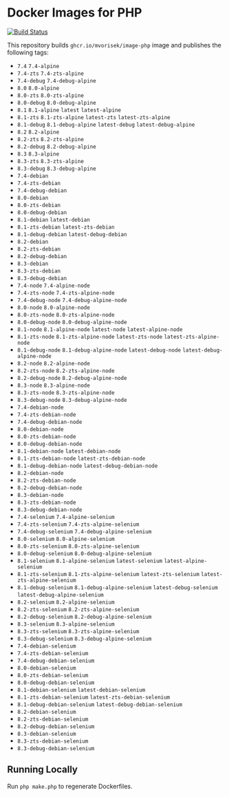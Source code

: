 # Docker Images for PHP

<a href="https://github.com/mvorisek/image-php/actions"><img src="https://github.com/mvorisek/image-php/workflows/CI/badge.svg" alt="Build Status"></a>

This repository builds `ghcr.io/mvorisek/image-php` image and publishes the following tags:

- `7.4` `7.4-alpine`
- `7.4-zts` `7.4-zts-alpine`
- `7.4-debug` `7.4-debug-alpine`
- `8.0` `8.0-alpine`
- `8.0-zts` `8.0-zts-alpine`
- `8.0-debug` `8.0-debug-alpine`
- `8.1` `8.1-alpine` `latest` `latest-alpine`
- `8.1-zts` `8.1-zts-alpine` `latest-zts` `latest-zts-alpine`
- `8.1-debug` `8.1-debug-alpine` `latest-debug` `latest-debug-alpine`
- `8.2` `8.2-alpine`
- `8.2-zts` `8.2-zts-alpine`
- `8.2-debug` `8.2-debug-alpine`
- `8.3` `8.3-alpine`
- `8.3-zts` `8.3-zts-alpine`
- `8.3-debug` `8.3-debug-alpine`
- `7.4-debian`
- `7.4-zts-debian`
- `7.4-debug-debian`
- `8.0-debian`
- `8.0-zts-debian`
- `8.0-debug-debian`
- `8.1-debian` `latest-debian`
- `8.1-zts-debian` `latest-zts-debian`
- `8.1-debug-debian` `latest-debug-debian`
- `8.2-debian`
- `8.2-zts-debian`
- `8.2-debug-debian`
- `8.3-debian`
- `8.3-zts-debian`
- `8.3-debug-debian`
- `7.4-node` `7.4-alpine-node`
- `7.4-zts-node` `7.4-zts-alpine-node`
- `7.4-debug-node` `7.4-debug-alpine-node`
- `8.0-node` `8.0-alpine-node`
- `8.0-zts-node` `8.0-zts-alpine-node`
- `8.0-debug-node` `8.0-debug-alpine-node`
- `8.1-node` `8.1-alpine-node` `latest-node` `latest-alpine-node`
- `8.1-zts-node` `8.1-zts-alpine-node` `latest-zts-node` `latest-zts-alpine-node`
- `8.1-debug-node` `8.1-debug-alpine-node` `latest-debug-node` `latest-debug-alpine-node`
- `8.2-node` `8.2-alpine-node`
- `8.2-zts-node` `8.2-zts-alpine-node`
- `8.2-debug-node` `8.2-debug-alpine-node`
- `8.3-node` `8.3-alpine-node`
- `8.3-zts-node` `8.3-zts-alpine-node`
- `8.3-debug-node` `8.3-debug-alpine-node`
- `7.4-debian-node`
- `7.4-zts-debian-node`
- `7.4-debug-debian-node`
- `8.0-debian-node`
- `8.0-zts-debian-node`
- `8.0-debug-debian-node`
- `8.1-debian-node` `latest-debian-node`
- `8.1-zts-debian-node` `latest-zts-debian-node`
- `8.1-debug-debian-node` `latest-debug-debian-node`
- `8.2-debian-node`
- `8.2-zts-debian-node`
- `8.2-debug-debian-node`
- `8.3-debian-node`
- `8.3-zts-debian-node`
- `8.3-debug-debian-node`
- `7.4-selenium` `7.4-alpine-selenium`
- `7.4-zts-selenium` `7.4-zts-alpine-selenium`
- `7.4-debug-selenium` `7.4-debug-alpine-selenium`
- `8.0-selenium` `8.0-alpine-selenium`
- `8.0-zts-selenium` `8.0-zts-alpine-selenium`
- `8.0-debug-selenium` `8.0-debug-alpine-selenium`
- `8.1-selenium` `8.1-alpine-selenium` `latest-selenium` `latest-alpine-selenium`
- `8.1-zts-selenium` `8.1-zts-alpine-selenium` `latest-zts-selenium` `latest-zts-alpine-selenium`
- `8.1-debug-selenium` `8.1-debug-alpine-selenium` `latest-debug-selenium` `latest-debug-alpine-selenium`
- `8.2-selenium` `8.2-alpine-selenium`
- `8.2-zts-selenium` `8.2-zts-alpine-selenium`
- `8.2-debug-selenium` `8.2-debug-alpine-selenium`
- `8.3-selenium` `8.3-alpine-selenium`
- `8.3-zts-selenium` `8.3-zts-alpine-selenium`
- `8.3-debug-selenium` `8.3-debug-alpine-selenium`
- `7.4-debian-selenium`
- `7.4-zts-debian-selenium`
- `7.4-debug-debian-selenium`
- `8.0-debian-selenium`
- `8.0-zts-debian-selenium`
- `8.0-debug-debian-selenium`
- `8.1-debian-selenium` `latest-debian-selenium`
- `8.1-zts-debian-selenium` `latest-zts-debian-selenium`
- `8.1-debug-debian-selenium` `latest-debug-debian-selenium`
- `8.2-debian-selenium`
- `8.2-zts-debian-selenium`
- `8.2-debug-debian-selenium`
- `8.3-debian-selenium`
- `8.3-zts-debian-selenium`
- `8.3-debug-debian-selenium`

## Running Locally

Run `php make.php` to regenerate Dockerfiles.
